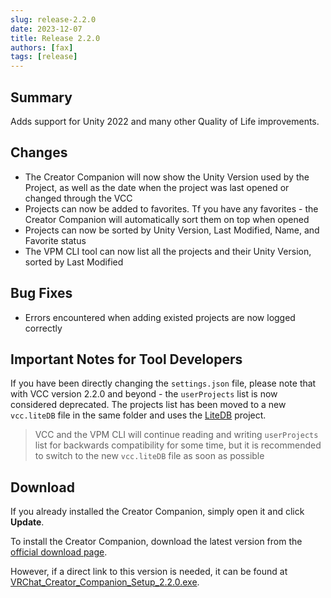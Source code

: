 ```yaml
---
slug: release-2.2.0
date: 2023-12-07
title: Release 2.2.0
authors: [fax]
tags: [release]
---
```

## Summary

Adds support for Unity 2022 and many other Quality of Life improvements.

<!--truncate-->

## Changes

- The Creator Companion will now show the Unity Version used by the Project, as well as the date when the project was last opened or changed through the VCC
- Projects can now be added to favorites. Tf you have any favorites - the Creator Companion will automatically sort them on top when opened
- Projects can now be sorted by Unity Version, Last Modified, Name, and Favorite status
- The VPM CLI tool can now list all the projects and their Unity Version, sorted by Last Modified

## Bug Fixes

- Errors encountered when adding existed projects are now logged correctly

## Important Notes for Tool Developers

If you have been directly changing the `settings.json` file, please note that with VCC version 2.2.0 and beyond - the `userProjects` list is now considered deprecated. The projects list has been moved to a new `vcc.liteDB` file in the same folder and uses the [LiteDB](https://github.com/mbdavid/litedb) project.

> VCC and the VPM CLI will continue reading and writing `userProjects` list for backwards compatibility for some time, but it is recommended to switch to the new `vcc.liteDB` file as soon as possible

## Download

If you already installed the Creator Companion, simply open it and click **Update**.

To install the Creator Companion, download the latest version from the [official download page](https://vrchat.com/home/download).

However, if a direct link to this version is needed, it can be found at [VRChat_Creator_Companion_Setup_2.2.0.exe](https://vrcpm.vrchat.cloud/vcc/Builds/2.2.0/VRChat_CreatorCompanion_Setup_2.2.0.exe).
